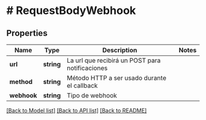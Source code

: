 # # RequestBodyWebhook

## Properties

Name | Type | Description | Notes
------------ | ------------- | ------------- | -------------
**url** | **string** | La url que recibirá un POST para notificaciones | 
**method** | **string** | Método HTTP a ser usado durante el callback | 
**webhook** | **string** | Tipo de webhook | 

[[Back to Model list]](../../README.md#documentation-for-models) [[Back to API list]](../../README.md#documentation-for-api-endpoints) [[Back to README]](../../README.md)


